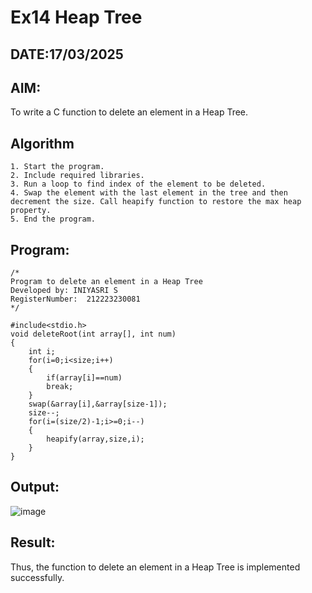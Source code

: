 # Ex14 Heap Tree
## DATE:17/03/2025
## AIM:
To write a C function to delete an element in a Heap Tree.

## Algorithm
```
1. Start the program.
2. Include required libraries.
3. Run a loop to find index of the element to be deleted.
4. Swap the element with the last element in the tree and then decrement the size. Call heapify function to restore the max heap property.
5. End the program.
```
## Program:
```
/*
Program to delete an element in a Heap Tree
Developed by: INIYASRI S
RegisterNumber:  212223230081
*/

#include<stdio.h>
void deleteRoot(int array[], int num)
{
    int i;
    for(i=0;i<size;i++)
    {
        if(array[i]==num)
        break;
    }
    swap(&array[i],&array[size-1]);
    size--;
    for(i=(size/2)-1;i>=0;i--)
    {
        heapify(array,size,i);
    }
}
```

## Output:

![image](https://github.com/user-attachments/assets/639f10ca-7349-4183-b5ee-905af0691515)

## Result:
Thus, the function to delete an element in a Heap Tree is implemented successfully.
